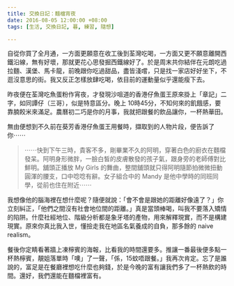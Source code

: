 ```yaml
---
title: 交換日記：麵檔宵夜
date: 2016-08-05 12:00:00 +08:00
tags: [生活, 交換日記, 暮, 練習, 隨想]

---
```


  
  
  
自從你買了全月通，一方面更願意在收工後到荃灣吃喝，一方面又更不願意離開西鐵沿線，無有好壞，那就更花心思發掘西鐵線好了。於是周末共你結伴在元朗吃過拉麵、漢堡、馬卡龍，前晚跟你吃過甜品，盡皆淺嚐，只是找一家店好好坐下，不逛沒意思的街。我又反正怎樣放肆吃喝，依目前的運動量似乎還能瘦下去。  
  
昨夜便在荃灣吃魚蛋粉作宵夜，才發現沙咀道的香港仔魚蛋王原來掛上「章記」二字，如同譚仔（三哥），似是特意區分。晚上 10時45分，不知何來的飢餓感，要靠腩餃米來滿足。農曆初二巧是你的月事，我就把跟餐的飲品讓你，一杯熱華田。  
  
  
無由便想到不久前在葵芳香港仔魚蛋王用餐時，擷取到的人物片段，便告訴了你⋯⋯  
  
> ⋯⋯快到下午三時，貴客不多，剛畢業不久的阿明，穿著白色的廚衣在麵檔發呆。阿明身形微胖，一臉白皙的皮膚散發的孩子氣，跟身旁的老師傅對比鮮明。舖頭正播放 My Girls 的舞曲，整間舖頭就只得阿明隨節拍微微扭動圓渾的腰支，口中唸唸有辭。女子組合中的 Mandy 是他中學時的同班同學，從前也住在附近⋯⋯

  
我想像他的腦海裡在想什麼呢？隨便就說：「會不會是跟她的距離好像遠了？」你立刻糾正，「他們之間沒有社會地位間的距離。」真是當頭棒喝，叫我不要落入矯情的陷阱。什麼社經地位、階級分析都是象牙塔的產物，用來解釋現實，而不是構建現實。原來你真比我入世，懂撿走我在地區名氣養成的自負，那多餘的 naive realism。  
  
  
餐後你定睛看著牆上凍檸賓的海報，比看我的時間還要多。推讓一番最後便多點一杯熱檸賓，靚姐落單時「噢」了一聲，「係，15蚊唔跟餐。」我再次肯定。忘了是誰說的，富足是在餐廳裡想吃什麼也夠錢，於是今晚的富有讓我們多了一杯熱飲的時間。還好，我們還能在麵檔裡富有。  
  
  
